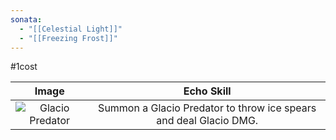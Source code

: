 ```yaml
---
sonata:
  - "[[Celestial Light]]"
  - "[[Freezing Frost]]"
---
```

#1cost

|                                           Image                                            |                            Echo Skill                             |
| :----------------------------------------------------------------------------------------: | :---------------------------------------------------------------: |
| ![Glacio Predator](https://img.game8.co/3883840/7ce394c65e43d7fc04ead9066d117444.png/show) | Summon a Glacio Predator to throw ice spears and deal Glacio DMG. |
